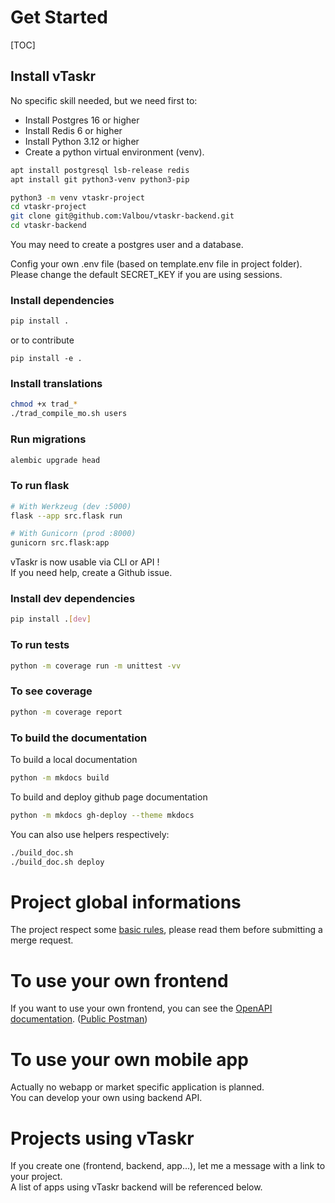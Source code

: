 # Get Started

[TOC]

## Install vTaskr

No specific skill needed, but we need first to:
- Install Postgres 16 or higher
- Install Redis 6 or higher
- Install Python 3.12 or higher
- Create a python virtual environment (venv).

```bash
apt install postgresql lsb-release redis
apt install git python3-venv python3-pip

python3 -m venv vtaskr-project
cd vtaskr-project
git clone git@github.com:Valbou/vtaskr-backend.git
cd vtaskr-backend
```

You may need to create a postgres user and a database.  

Config your own .env file (based on template.env file in project folder).
Please change the default SECRET_KEY if you are using sessions.

### Install dependencies

```bash
pip install .
```
or to contribute
```
pip install -e .
```

### Install translations

```bash
chmod +x trad_*
./trad_compile_mo.sh users
```

### Run migrations

```bash
alembic upgrade head
```

### To run flask
```bash
# With Werkzeug (dev :5000)
flask --app src.flask run

# With Gunicorn (prod :8000)
gunicorn src.flask:app
```

vTaskr is now usable via CLI or API !  
If you need help, create a Github issue.

### Install dev dependencies

```bash
pip install .[dev]
```

### To run tests
```bash
python -m coverage run -m unittest -vv
```

### To see coverage
```bash
python -m coverage report
```

### To build the documentation

To build a local documentation
```bash
python -m mkdocs build
```

To build and deploy github page documentation
```bash
python -m mkdocs gh-deploy --theme mkdocs
```

You can also use helpers respectively:
```bash
./build_doc.sh
./build_doc.sh deploy
```

# Project global informations

The project respect some [basic rules](./global/index.md), please read them before submitting a merge request.

# To use your own frontend

If you want to use your own frontend, you can see the [OpenAPI documentation](https://api.vtaskr.com/documentation). ([Public Postman](https://www.postman.com/valbou/workspace/vtaskr/overview))

# To use your own mobile app

Actually no webapp or market specific application is planned.  
You can develop your own using backend API.  

# Projects using vTaskr

If you create one (frontend, backend, app...), let me a message with a link to your project.  
A list of apps using vTaskr backend will be referenced below.
